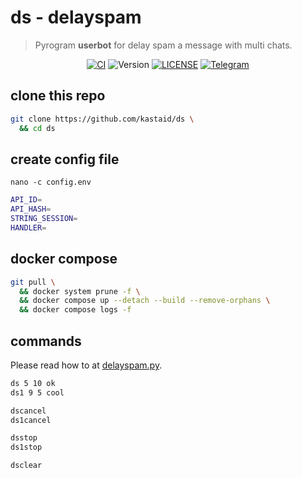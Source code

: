 # ds - delayspam
> Pyrogram **userbot** for delay spam a message with multi chats.

<p align="center">
    <a href="https://github.com/kastaid/ds/actions/workflows/ci.yml"><img alt="CI" src="https://img.shields.io/github/actions/workflow/status/kastaid/ds/ci.yml?branch=main&logo=github&label=CI" /></a>
    <img alt="Version" src="https://img.shields.io/github/manifest-json/v/kastaid/ds" />
    <a href="https://github.com/kastaid/ds/blob/main/LICENSE"><img alt="LICENSE" src="https://img.shields.io/github/license/kastaid/ds" /></a>
    <a href="https://telegram.me/kastaid"><img alt="Telegram" src="https://img.shields.io/badge/kastaid-blue?logo=telegram" /></a>
</p>

## clone this repo
```sh
git clone https://github.com/kastaid/ds \
  && cd ds
```

## create config file
`nano -c config.env`
```sh
API_ID=
API_HASH=
STRING_SESSION=
HANDLER=
```

## docker compose
```sh
git pull \
  && docker system prune -f \
  && docker compose up --detach --build --remove-orphans \
  && docker compose logs -f
```

## commands
Please read how to at [delayspam.py](https://github.com/kastaid/ds/blob/main/ds/plugins/delayspam.py).
```sh
ds 5 10 ok
ds1 9 5 cool

dscancel
ds1cancel

dsstop
ds1stop

dsclear
```
